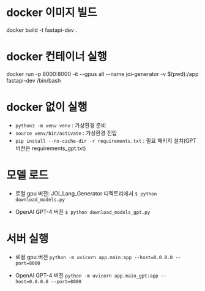 # docker 이미지 빌드
docker build -t fastapi-dev .

# docker 컨테이너 실행
docker run -p 8000:8000 -it --gpus all --name joi-generator -v $(pwd):/app fastapi-dev /bin/bash

# docker 없이 실행
- `python3 -m venv venv` : 가상환경 준비
- `source venv/bin/activate` : 가상환경 진입
- `pip install --no-cache-dir -r requirements.txt` : 필요 패키지 설치(GPT 버전은 requirements_gpt.txt)

# 모델 로드
- 로컬 gpu 버전: JOI_Lang_Generator 디렉토리에서
`$ python download_models.py`

- OpenAI GPT-4 버전
`$ python download_models_gpt.py`

# 서버 실행
- 로컬 gpu 버전
`python -m uvicorn app.main:app --host=0.0.0.0 --port=8000`

- OpenAI GPT-4 버전
`python -m uvicorn app.main_gpt:app --host=0.0.0.0 --port=8000`

